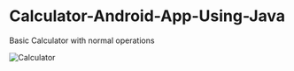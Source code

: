 # Calculator-Android-App-Using-Java

Basic Calculator with normal operations

![Calculator](https://user-images.githubusercontent.com/67330154/91073633-fb8c2e00-e658-11ea-9d4b-c53413c4a514.jpeg)
